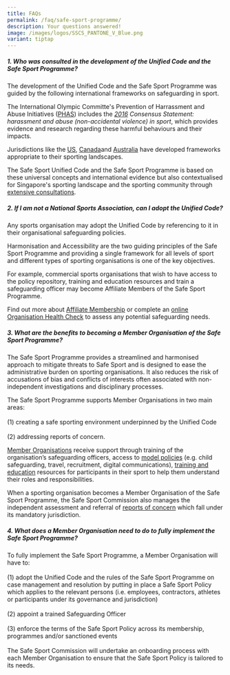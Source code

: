 ```yaml
---
title: FAQs
permalink: /faq/safe-sport-programme/
description: Your questions answered!
image: /images/logos/SSCS_PANTONE_V_Blue.png
variant: tiptap
---
```

<h5><strong>1. Who was consulted in the development of the Unified Code and the Safe Sport Programme?</strong></h5>
<p>The development of the Unified Code and the Safe Sport Programme was guided
by the following international frameworks on safeguarding in sport.</p>
<p>The International Olympic Committe's Prevention of Harrassment and Abuse
Initiatives (<a href="https://olympics.com/ioc/safe-sport" rel="noopener noreferrer nofollow" target="_blank">PHAS</a>)
includes the <em><a href="https://stillmed.olympic.org/media/Document%20Library/OlympicOrg/IOC/What-We-Do/Protecting-Clean-Athletes/Safeguarding/IOC-Consensus-Statement_Harassment-and-abuse-in-sport-2016.pdf" rel="noopener noreferrer nofollow" target="_blank">2016</a> Consensus Statement: harassment and abuse (non-accidental violence) in sport</em>,
which provides evidence and research regarding these harmful behaviours
and their impacts.</p>
<p>Jurisdictions like the <a href="https://uscenterforsafesport.org/response-and-resolution/safesport-code/" rel="noopener noreferrer nofollow" target="_blank">US</a>,
<a href="https://sirc.ca/safesport/policies-practices/" rel="noopener noreferrer nofollow" target="_blank">Canada</a>and <a href="https://www.sportintegrity.gov.au/what-we-do/national-integrity-framework" rel="noopener noreferrer nofollow" target="_blank">Australia</a> have
developed frameworks appropriate to their sporting landscapes.</p>
<p>The Safe Sport Unified Code and the Safe Sport Programme is based on these
universal concepts and international evidence but also contextualised for
Singapore's sporting landscape and the sporting community through <a href="/safe-sport-programme/community-consultations" rel="noopener noreferrer nofollow" target="_blank">extensive consultations</a>.</p>
<p></p>
<h5><strong>2. If I am not a National Sports Association, can I adopt the Unified Code?</strong></h5>
<p>Any sports organisation may adopt the Unified Code by referencing to it
in their organisational safeguarding policies.</p>
<p>Harmonisation and Accessibility are the two guiding principles of the
Safe Sport Programme and providing a single framework for all levels of
sport and different types of sporting organisations is one of the key objectives.
<br>
</p>
<p>For example, commercial sports organisations that wish to have access
to the policy repository, training and education resources and train a
safeguarding officer may become Affiliate Members of the Safe Sport Programme.
<br>
</p>
<p>Find out more about <a href="https://www.safesport.sg/safe-sport-programme/affiliatemember/" rel="noopener noreferrer nofollow" target="_blank">Affiliate Membership</a> or
complete an <a href="https://go.gov.sg/ss-orghealthcheck" rel="noopener noreferrer nofollow" target="_blank">online Organisation Health Check</a> to
assess any potential safeguarding needs.</p>
<p></p>
<h5><strong>3. What are the benefits to becoming a Member Organisation of the Safe Sport Programme?</strong></h5>
<p>The Safe Sport Programme provides a streamlined and harmonised approach
to mitigate threats to Safe Sport and is designed to ease the administrative
burden on sporting organisations. It also reduces the risk of accusations
of bias and conflicts of interests often associated with non-independent
investigations and disciplinary processes.</p>
<p>The Safe Sport Programme supports Member Organisations in two main areas:
<br>
<br>(1) creating a safe sporting environment underpinned by the Unified Code
<br>
<br>(2) addressing reports of concern.
<br>
</p>
<p><a href="https://www.safesport.sg/safe-sport-programme/memberorganisations/" rel="noopener noreferrer nofollow" target="_blank">Member Organisations</a> receive
support through training of the organisation’s safeguarding officers, access
to <a href="https://www.safesport.sg/policy-and-research/resources/" rel="noopener noreferrer nofollow" target="_blank">model policies</a> (e.g.
child safeguarding, travel, recruitment, digital communications), <a href="https://www.safesport.sg/training-and-education/awareness-module/" rel="noopener noreferrer nofollow" target="_blank">training and education</a> resources
for participants in their sport to help them understand their roles and
responsibilities.</p>
<p>When a sporting organisation becomes a Member Organisation of the Safe
Sport Programme, the Safe Sport Commission also manages the independent
assessment and referral of <a href="https://www.safesport.sg/case-management/reporting/" rel="noopener noreferrer nofollow" target="_blank">reports of concern</a> which
fall under its mandatory jurisdiction.</p>
<p></p>
<h5><strong>4. What does a Member Organisation need to do to fully implement the Safe Sport Programme?</strong></h5>
<p>To fully implement the Safe Sport Programme, a Member Organisation will
have to:
<br>
<br>(1) adopt the Unified Code and the rules of the Safe Sport Programme on
case management and resolution by putting in place a Safe Sport Policy
which applies to the relevant persons (i.e. employees, contractors, athletes
or participants under its governance and jurisdiction)
<br>
<br>(2) appoint a trained Safeguarding Officer
<br>
<br>(3) enforce the terms of the Safe Sport Policy across its membership,
programmes and/or sanctioned events
<br>
<br>The Safe Sport Commission will undertake an onboarding process with each
Member Organisation to ensure that the Safe Sport Policy is tailored to
its needs.</p>
<p></p>